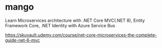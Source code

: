 # mango
Learn Microservices architecture with .NET Core MVC(.NET 8), Entity Framework Core, .NET Identity with Azure Service Bus

https://skuvault.udemy.com/course/net-core-microservices-the-complete-guide-net-6-mvc